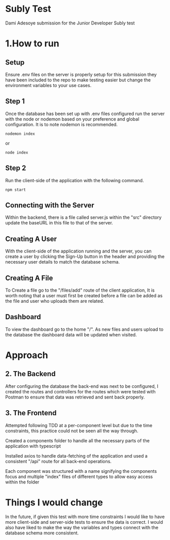 # Subly Test

Dami Adesoye submission for the Junior Developer Subly test

# 1.How to run

## Setup

Ensure .env files on the server is properly setup for this submission they have been included to the repo to make testing easier but change the environment variables to your use cases.

## Step 1

Once the database has been set up with .env files configured run the server with the node or nodemon based on your preference and global configuration. It is to note nodemon is recommended.

```
nodemon index
```

or

```
node index
```

## Step 2

Run the client-side of the application with the following command.

```
npm start
```

## Connecting with the Server

Within the backend, there is a file called server.js within the "src" directory update the baseURL in this file to that of the server.

## Creating A User

With the client-side of the application running and the server, you can create a user by clicking the Sign-Up button in the header and providing the necessary user details to match the database schema.

## Creating A File

To Create a file go to the "/files/add" route of the client application, It is worth noting that a user must first be created before a file can be added as the file and user who uploads them are related.

## Dashboard

To view the dashboard go to the home "/". As new files and users upload to the database the dashboard data will be updated when visited.

# Approach

## 2. The Backend

After configuring the database the back-end was next to be configured, I created the routes and controllers for the routes which were tested with Postman to ensure that data was retrieved and sent back properly.

## 3. The Frontend

Attempted following TDD at a per-component level but due to the time constraints, this practice could not be seen all the way through.

Created a components folder to handle all the necessary parts of the application with typescript

Installed axios to handle data-fetching of the application and used a consistent "/api" route for all back-end operations.

Each component was structured with a name signifying the components focus and multiple "index" files of different types to allow easy access within the folder

# Things I would change

In the future, if given this test with more time constraints I would like to have more client-side and server-side tests to ensure the data is correct. I would also have liked to make the way the variables and types connect with the database schema more consistent.
